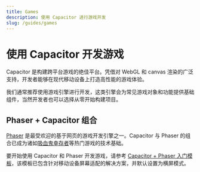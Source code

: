 ```yaml
---
title: Games
description: 使用 Capacitor 进行游戏开发
slug: /guides/games
---
```


# 使用 Capacitor 开发游戏

Capacitor 是构建跨平台游戏的绝佳平台。凭借对 WebGL 和 canvas 渲染的广泛支持，开发者能够在现代移动设备上打造高性能的游戏体验。

我们通常推荐使用游戏引擎进行开发，这类引擎会为常见游戏对象和功能提供基础组件，当然开发者也可以选择从零开始构建项目。

## Phaser + Capacitor 组合

[Phaser](https://phaser.io/) 是最受欢迎的基于网页的游戏开发引擎之一。Capacitor 与 Phaser 的组合已成为诸如[吸血鬼幸存者](https://store.steampowered.com/app/1794680/Vampire_Survivors/)等热门游戏的技术基础。

要开始使用 Capacitor 和 Phaser 开发游戏，请参考 [Capacitor + Phaser 入门模板](https://github.com/ionic-team/capacitor-starters/tree/main/phaser)，该模板已包含针对移动设备屏幕适配的解决方案，并默认设置为横屏模式。